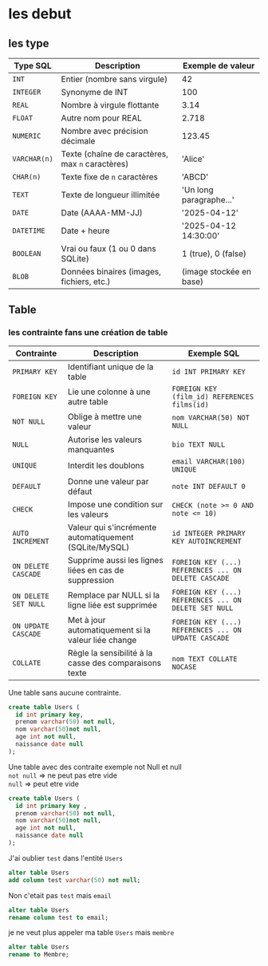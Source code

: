 # les debut

## les type
| Type SQL         | Description                                      | Exemple de valeur             |
|------------------|-------------------------------------------------|------------------------------|
| `INT`            | Entier (nombre sans virgule)                    | 42                            |
| `INTEGER`        | Synonyme de INT                                 | 100                           |
| `REAL`           | Nombre à virgule flottante                      | 3.14                          |
| `FLOAT`          | Autre nom pour REAL                             | 2.718                         |
| `NUMERIC`        | Nombre avec précision décimale                  | 123.45                        |
| `VARCHAR(n)`     | Texte (chaîne de caractères, max `n` caractères)| 'Alice'                       |
| `CHAR(n)`        | Texte fixe de `n` caractères                    | 'ABCD'                        |
| `TEXT`           | Texte de longueur illimitée                     | 'Un long paragraphe...'       |
| `DATE`           | Date (AAAA-MM-JJ)                               | '2025-04-12'                  |
| `DATETIME`       | Date + heure                                    | '2025-04-12 14:30:00'         |
| `BOOLEAN`        | Vrai ou faux (1 ou 0 dans SQLite)               | 1 (true), 0 (false)           |
| `BLOB`           | Données binaires (images, fichiers, etc.)       | (image stockée en base)       |


## Table

### les contrainte fans une création de table
|  Contrainte     | Description                                                | Exemple SQL                                          |
|-------------------------|------------------------------------------------------------|------------------------------------------------------|
| `PRIMARY KEY`           | Identifiant unique de la table                             | `id INT PRIMARY KEY`                                 |
| `FOREIGN KEY`           | Lie une colonne à une autre table                          | `FOREIGN KEY (film_id) REFERENCES films(id)`         |
| `NOT NULL`              | Oblige à mettre une valeur                                 | `nom VARCHAR(50) NOT NULL`                           |
| `NULL`                  | Autorise les valeurs manquantes                            | `bio TEXT NULL`                                      |
| `UNIQUE`                | Interdit les doublons                                      | `email VARCHAR(100) UNIQUE`                          |
| `DEFAULT`               | Donne une valeur par défaut                                | `note INT DEFAULT 0`                                 |
| `CHECK`                 | Impose une condition sur les valeurs                       | `CHECK (note >= 0 AND note <= 10)`                   |
| `AUTO INCREMENT`        | Valeur qui s'incrémente automatiquement (SQLite/MySQL)     | `id INTEGER PRIMARY KEY AUTOINCREMENT`               |
| `ON DELETE CASCADE`     | Supprime aussi les lignes liées en cas de suppression      | `FOREIGN KEY (...) REFERENCES ... ON DELETE CASCADE` |
| `ON DELETE SET NULL`    | Remplace par NULL si la ligne liée est supprimée           | `FOREIGN KEY (...) REFERENCES ... ON DELETE SET NULL`|
| `ON UPDATE CASCADE`     | Met à jour automatiquement si la valeur liée change        | `FOREIGN KEY (...) REFERENCES ... ON UPDATE CASCADE` |
| `COLLATE`               | Règle la sensibilité à la casse des comparaisons texte     | `nom TEXT COLLATE NOCASE`                            |

Une table sans aucune contrainte.
```sql
create table Users (
  id int primary key,
  prenom varchar(50) not null,
  nom varchar(50)not null,
  age int not null,
  naissance date null
);
```
Une table avec des contraite exemple not Null et null <br>
``not null`` => ne peut pas etre vide <br>
``null`` => peut etre vide 

```sql
create table Users (
  id int primary key ,
  prenom varchar(50) not null,
  nom varchar(50)not null,
  age int not null,
  naissance date null
);
```
J'ai oublier ``test`` dans l'entité ``Users``

```sql
alter table Users 
add column test varchar(50) not null;
```
Non c'etait pas ``test`` mais ``email``

```sql
alter table Users
rename column test to email;
```
je ne veut plus appeler ma table ``Users`` mais ``membre``

```sql
alter table Users
rename to Membre;
```

